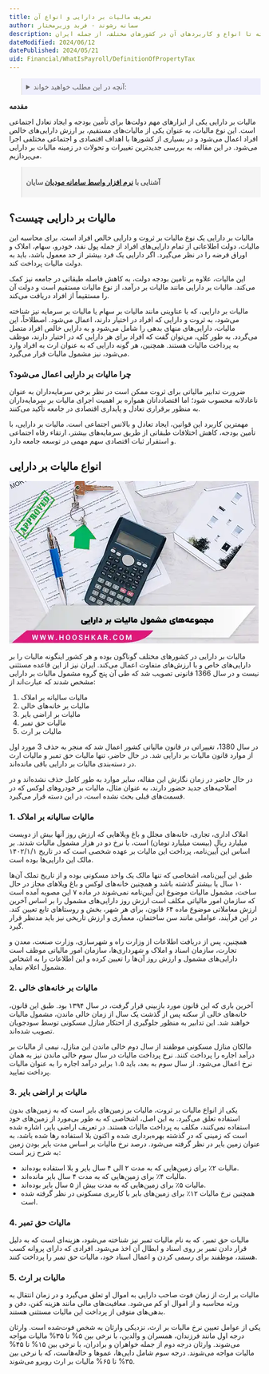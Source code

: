 ```yaml
---
title: تعریف مالیات بر دارایی و انواع آن
author: سمانه رشوند - فربد وزیرمختار
description: این مقاله به بررسی جنبه‌های مختلف مالیات بر دارایی می‌پردازد، از تعریف آن به عنوان مالیاتی بر ثروت و دارایی‌های خالص افراد گرفته تا انواع و کاربردهای آن در کشورهای مختلف، از جمله ایران.
dateModified: 2024/06/12
datePublished: 2024/05/21
uid: Financial/WhatIsPayroll/DefinitionOfPropertyTax
---
```


<blockquote style="background-color:#eeeefc; padding:0.5rem">
<details>
   <summary>آنچه در این مطلب خواهید خواند:</summary>
  <ul>
    <li>مالیات بر دارایی چیست؟</li>
    <li>چرا مالیات بر دارایی اعمال می‌شود؟</li>
    <li>انواع مالیات بر دارایی</li>
    <ul>
     <li>مالیات سالیانه بر املاک</li>
     <li>مالیات بر خانه‌های خالی</li>
     <li>مالیات بر اراضی بایر</li>
     <li>مالیات حق تمبر</li>
     <li>مالیات بر ارث</li>
    </ul>
  </ul>
</details>
</blockquote>

**مقدمه**

مالیات بر دارایی یکی از ابزارهای مهم دولت‌ها برای تأمین بودجه و ایجاد تعادل اجتماعی است. این نوع مالیات، به عنوان یکی از مالیات‌های مستقیم، بر ارزش دارایی‌های خالص افراد اعمال می‌شود و در بسیاری از کشورها با اهداف اقتصادی و اجتماعی مختلفی اجرا می‌شود. 
در این مقاله، به بررسی جدیدترین تغییرات و تحولات در زمینه مالیات بر دارایی می‌پردازیم.

<blockquote style="background-color:#f5f5f5; padding:0.5rem">
<p><strong>آشنایی با <a href="https://www.hooshkar.com/Software/Sayan/Module/TpTaxGov" target="_blank">نرم افزار واسط سامانه مودیان</a> سایان</strong></p></blockquote>

## مالیات بر دارایی چیست؟

مالیات بر دارایی یک نوع مالیات بر ثروت و دارایی خالص افراد است. برای محاسبه این مالیات، دولت اطلاعاتی از تمام دارایی‌های افراد از جمله پول نقد، خودرو، سهام، املاک و اوراق قرضه را در نظر می‌گیرد. اگر دارایی یک فرد بیشتر از حد معمول باشد، باید به دولت مالیات پرداخت کند. 

این مالیات، علاوه بر تامین بودجه دولت، به کاهش فاصله طبقاتی در جامعه نیز کمک می‌کند. مالیات بر دارایی مانند مالیات بر درآمد، از نوع مالیات مستقیم است و دولت آن را مستقیماً از افراد دریافت می‌کند.

مالیات بر دارایی، که با عناوینی مانند مالیات بر سهام یا مالیات بر سرمایه نیز شناخته می‌شود، به ثروت و دارایی که افراد در اختیار دارند، اعمال می‌شود. اصطلاحاً، این مالیات، دارایی‌های منهای بدهی را شامل می‌شود و به دارایی خالص افراد متصل می‌گردد. 
به طور کلی، می‌توان گفت که افراد برای هر دارایی که در اختیار دارند، موظف به پرداخت مالیات هستند. همچنین، هر گونه دارایی که به عنوان ارث به افراد وارد می‌شود، نیز مشمول مالیات قرار می‌گیرد.

### چرا مالیات بر دارایی اعمال می‌شود؟
ضرورت تدابیر مالیاتی برای ثروت ممکن است در نظر برخی سرمایه‌داران به عنوان ناعادلانه محسوب شود؛ اما اقتصاددانان همواره بر اهمیت اجرای مالیات بر سرمایه‌داران به منظور برقراری تعادل و پایداری اقتصادی در جامعه تأکید می‌کنند.

مهمترین کاربرد این قوانین، ایجاد تعادل و بالانس اجتماعی است. مالیات بر دارایی، با تأمین بودجه، کاهش اختلافات طبقاتی از طریق سرمایه‌های بیشتر، ارتقاء رفاه اجتماعی و استقرار ثبات اقتصادی سهم مهمی در توسعه جامعه دارد.

## انواع مالیات بر دارایی

![مجموعه های مشمول مالیات بر دارایی](./Images/DefinitionOfPropertyTax.webp)

مالیات بر دارایی در کشورهای مختلف گوناگون بوده و هر کشور اینگونه مالیات را بر دارایی‌های خاص و با ارزش‌های متفاوت اعمال می‌کند. ایران نیز از این قاعده مستثنی نیست و در سال 1366 قانونی تصویب شد که طی آن پنج گروه مشمول مالیات بر دارایی مشخص شدند که عبارت‌اند از:

1.	مالیات سالیانه بر املاک
2.	مالیات بر خانه‌های خالی
3.	مالیات بر اراضی بایر
4.	مالیات حق تمبر
5.	مالیات بر ارث

در سال 1380، تغییراتی در قانون مالیاتی کشور اعمال شد که منجر به حذف 3 مورد اول از موارد قانون مالیات بر دارایی شد. در حال حاضر، تنها مالیات حق تمبر و مالیات ارث در دسته‌بندی مالیات بر دارایی باقی مانده‌اند. 

در حال حاضر در زمان نگارش این مقاله، سایر موارد به طور کامل حذف نشده‌اند و در اصلاحیه‌های جدید حضور دارند، به عنوان مثال، مالیات بر خودروهای لوکس که در قسمت‌های قبلی بحث نشده است، در این دسته قرار می‌گیرد.

### 1. مالیات سالیانه بر املاک

املاک اداری، تجاری، خانه‌های مجلل و باغ ویلاهایی که ارزش روز آنها بیش از دویست میلیارد ریال (بیست میلیارد تومان) است، با نرخ دو در هزار مشمول مالیات شدند.
بر اساس این آیین‌نامه، پرداخت این مالیات بر عهده شخصی است که در تاریخ ۱۴۰۲/۱/۱ مالک این دارایی‌ها بوده است.

طبق این آیین‌نامه، اشخاصی که تنها مالک یک واحد مسکونی بوده و از تاریخ تملک آن‌ها ۱۰ سال یا بیشتر گذشته باشد و همچنین خانه‌های لوکس و باغ ویلاهای مجاز در حال ساخت، مشمول مالیات موضوع این آیین‌نامه نمی‌شوند
در ماده ۷ این مصوبه آمده است که سازمان امور مالیاتی مکلف است ارزش روز دارایی‌های مشمول را بر اساس آخرین ارزش معاملاتی موضوع ماده ۶۴ قانون، برای هر شهر، بخش و روستاهای تابع تعیین کند. در این فرآیند، عواملی مانند سن ساختمان، معماری و ارزش تاریخی نیز باید مدنظر قرار گیرد.

همچنین، پس از دریافت اطلاعات از وزارت راه و شهرسازی، وزارت صنعت، معدن و تجارت، سازمان اسناد و املاک و شهرداری‌ها، سازمان امور مالیاتی موظف است دارایی‌های مشمول و ارزش روز آن‌ها را تعیین کرده و این اطلاعات را به اشخاص مشمول اعلام نماید.

### 2. مالیات بر خانه‌های خالی

آخرین باری که این قانون مورد بازبینی قرار گرفت، در سال ۱۳۹۴ بود. طبق این قانون، خانه‌های خالی از سکنه پس از گذشت یک سال از زمان خالی ماندن، مشمول مالیات خواهند شد. این تدابیر به منظور جلوگیری از احتکار منازل مسکونی توسط سودجویان تصویب شده‌اند.

مالکان منازل مسکونی موظفند از سال دوم خالی ماندن این منازل، نیمی از مالیات بر درآمد اجاره را پرداخت کنند. نرخ پرداخت مالیات در سال سوم خالی ماندن نیز به همان نرخ اعمال می‌شود. از سال سوم به بعد، باید ۱.۵ برابر درآمد اجاره را به عنوان مالیات پرداخت نمایید.

### 3. مالیات بر اراضی بایر

یکی از انواع مالیات بر ثروت، مالیات بر زمین‌های بایر است که به زمین‌های بدون استفاده تعلق می‌گیرد. به این اصل، اشخاصی که به طور بی‌مورد از زمین‌های خود استفاده نمی‌کنند، مکلف به پرداخت مالیات هستند.
در تعریف اراضی بایر، اشاره شده است که زمینی که در گذشته بهره‌برداری شده و اکنون بلا استفاده رها شده باشد، به عنوان زمین بایر در نظر گرفته می‌شود. درصد نرخ مالیات بر اساس مدت بایر بودن زمین به شرح زیر است:

- مالیات ۲٪ برای زمین‌هایی که به مدت ۲ الی ۴ سال بایر و بلا استفاده بوده‌اند.
- مالیات ۴٪ برای زمین‌هایی که به مدت ۴ سال بایر مانده‌اند.
- مالیات ۵٪ برای زمین‌هایی که به مدت بیش از ۵ سال بایر بوده‌اند.
- همچنین نرخ مالیات ۱۲٪ برای زمین‌های بایر با کاربری مسکونی در نظر گرفته شده است.

### 4. مالیات حق تمبر

مالیات حق تمبر، که به نام مالیات تمبر نیز شناخته می‌شود، هزینه‌ای است که به دلیل قرار دادن تمبر بر روی اسناد و ابطال آن اخذ می‌شود. افرادی که دارای پروانه کسب هستند، موظفند برای رسمی کردن و اعمال اسناد خود، مالیات حق تمبر را پرداخت کنند.

### 5. مالیات بر ارث

مالیات بر ارث از زمان فوت صاحب دارایی به اموال او تعلق می‌گیرد و در زمان انتقال به ورثه محاسبه و از اموال او کم می‌شود. معافیت‌های مالی مانند هزینه کفن، دفن و بدهی‌های متوفی از پرداخت این مالیات مستثنی هستند. 

یکی از عوامل تعیین نرخ مالیات بر ارث، نزدیکی وارثان به شخص فوت‌شده است. وارثان درجه اول مانند فرزندان، همسران و والدین، با نرخی بین ۵% تا ۳۵% مالیات مواجه می‌شوند. وارثان درجه دوم از جمله خواهران و برادران، با نرخی بین ۱۵% تا ۴۵% مالیات مواجه می‌شوند. درجه سوم شامل دایی‌ها، عموها و خاله‌هاست، که با نرخی بین ۳۵% تا ۶۵% مالیات بر ارث روبرو می‌شوند.
